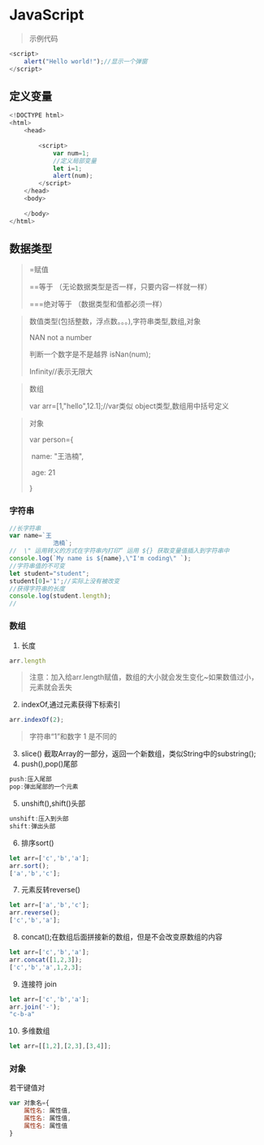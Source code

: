# JavaScript



> 示例代码

```javascript
<script>
	alert("Hello world!");//显示一个弹窗    
</script>
```



## 定义变量

```javascript
<!DOCTYPE html>
<html>
	<head>
    
    	<script>
    		var num=1;
			//定义局部变量
			let i=1;
			alert(num);
    	</script>
	</head>
	<body>
    	
    </body>
</html>
```



## 数据类型

> =赋值
>
> ==等于 （无论数据类型是否一样，只要内容一样就一样）
>
> ===绝对等于 （数据类型和值都必须一样）

> 数值类型(包括整数，浮点数。。。),字符串类型,数组,对象
>
> NAN   not a number
>
> 判断一个数字是不是越界 isNan(num);
>
> Infinity//表示无限大

> 数组
>
> var arr=[1,"hello",12.1];//var类似 object类型,数组用中括号定义

> 对象
>
> var person={
>
> ​	name: "王浩楠",
>
> ​	age: 21
>
> }

### 字符串

```javascript
//长字符串
var name=`王
			浩楠`;
//  \" 运用转义的方式在字符串内打印“ 运用 ${} 获取变量值插入到字符串中
console.log(`My name is ${name},\"I'm coding\" `);
//字符串值的不可变
let student="student";
student[0]='1';//实际上没有被改变
//获得字符串的长度
console.log(student.length);
//
```

### 数组

1. 长度

```javascript
arr.length
```

> 注意：加入给arr.length赋值，数组的大小就会发生变化~如果数值过小，元素就会丢失

2. indexOf,通过元素获得下标索引

```javascript
arr.indexOf(2);
```

> 字符串“1”和数字 1 是不同的

3. slice() 截取Array的一部分，返回一个新数组，类似String中的substring();
4. push(),pop()尾部

```javascript
push:压入尾部
pop:弹出尾部的一个元素
```

5. unshift(),shift()头部

```javascript
unshift:压入到头部
shift:弹出头部
```

6. 排序sort()

```javascript
let arr=['c','b','a'];
arr.sort();
['a','b','c'];
```

7. 元素反转reverse()

```javascript
let arr=['a','b','c'];
arr.reverse();
['c','b','a'];
```

8. concat();在数组后面拼接新的数组，但是不会改变原数组的内容

```javascript
let arr=['c','b','a'];
arr.concat([1,2,3]);
['c','b','a',1,2,3];
```

9. 连接符 join

```javascript
let arr=['c','b','a'];
arr.join('-');
"c-b-a"
```

10. 多维数组

```javascript
let arr=[[1,2],[2,3],[3,4]];
```

### 对象

若干键值对

```javascript
var 对象名={
    属性名: 属性值,
    属性名: 属性值,
    属性名: 属性值
}
```


